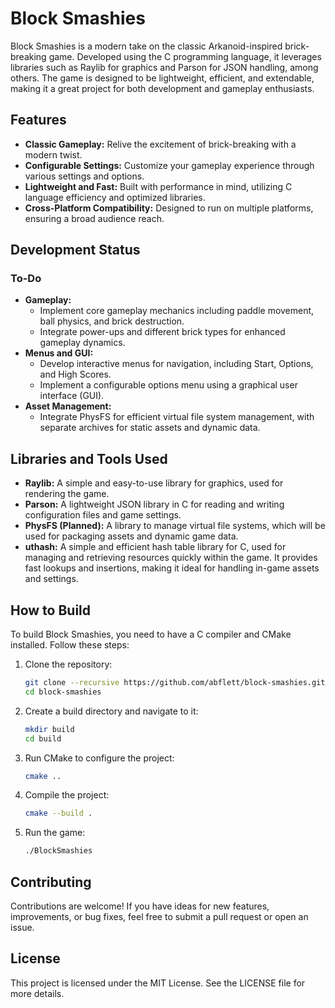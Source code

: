 # Block Smashies

Block Smashies is a modern take on the classic Arkanoid-inspired brick-breaking game. Developed using the C programming language, it leverages libraries such as Raylib for graphics and Parson for JSON handling, among others. The game is designed to be lightweight, efficient, and extendable, making it a great project for both development and gameplay enthusiasts.

## Features

- **Classic Gameplay:** Relive the excitement of brick-breaking with a modern twist.
- **Configurable Settings:** Customize your gameplay experience through various settings and options.
- **Lightweight and Fast:** Built with performance in mind, utilizing C language efficiency and optimized libraries.
- **Cross-Platform Compatibility:** Designed to run on multiple platforms, ensuring a broad audience reach.

## Development Status

### To-Do

- **Gameplay:**
  - Implement core gameplay mechanics including paddle movement, ball physics, and brick destruction.
  - Integrate power-ups and different brick types for enhanced gameplay dynamics.
- **Menus and GUI:**
  - Develop interactive menus for navigation, including Start, Options, and High Scores.
  - Implement a configurable options menu using a graphical user interface (GUI).
- **Asset Management:**
  - Integrate PhysFS for efficient virtual file system management, with separate archives for static assets and dynamic data.

## Libraries and Tools Used

- **Raylib:** A simple and easy-to-use library for graphics, used for rendering the game.
- **Parson:** A lightweight JSON library in C for reading and writing configuration files and game settings.
- **PhysFS (Planned):** A library to manage virtual file systems, which will be used for packaging assets and dynamic game data.
- **uthash:** A simple and efficient hash table library for C, used for managing and retrieving resources quickly within the game. It provides fast lookups and insertions, making it ideal for handling in-game assets and settings.

## How to Build

To build Block Smashies, you need to have a C compiler and CMake installed. Follow these steps:

1. Clone the repository:

   ```bash
   git clone --recursive https://github.com/abflett/block-smashies.git
   cd block-smashies

   ```

2. Create a build directory and navigate to it:

   ```bash
   mkdir build
   cd build

   ```

3. Run CMake to configure the project:

   ```bash
   cmake ..

   ```

4. Compile the project:

   ```bash
   cmake --build .

   ```

5. Run the game:
   ```bash
   ./BlockSmashies
   ```

## Contributing

Contributions are welcome! If you have ideas for new features, improvements, or bug fixes, feel free to submit a pull request or open an issue.

## License

This project is licensed under the MIT License. See the LICENSE file for more details.
